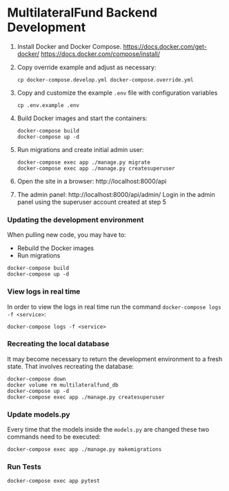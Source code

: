 # MultilateralFund Backend Development

1. Install Docker and Docker Compose.
   <https://docs.docker.com/get-docker/>
   <https://docs.docker.com/compose/install/>

2. Copy override example and adjust as necessary:

   ```shell
   cp docker-compose.develop.yml docker-compose.override.yml
   ```

3. Copy and customize the example `.env` file with configuration variables

   ```shell
   cp .env.example .env
   ```

4. Build Docker images and start the containers:

   ```shell
   docker-compose build
   docker-compose up -d
   ```

5. Run migrations and create initial admin user:

   ```shell
   docker-compose exec app ./manage.py migrate
   docker-compose exec app ./manage.py createsuperuser
   ```

6. Open the site in a browser: http://localhost:8000/api

7. The admin panel: http://localhost:8000/api/admin/
   Login in the admin panel using the superuser account created at step 5

### Updating the development environment

When pulling new code, you may have to:

- Rebuild the Docker images
- Run migrations

```shell
docker-compose build
docker-compose up -d
```

### View logs in real time

In order to view the logs in real time run the command `docker-compose logs -f <service>`:

```shell
docker-compose logs -f <service>
```

### Recreating the local database

It may become necessary to return the development environment to a fresh state. That involves recreating the database:

```shell
docker-compose down
docker volume rm multilateralfund_db
docker-compose up -d
docker-compose exec app ./manage.py createsuperuser
```

### Update models.py

Every time that the models inside the `models.py` are changed these two commands need to be executed:

```shell
docker-compose exec app ./manage.py makemigrations
```

### Run Tests

```shell
docker-compose exec app pytest
```
